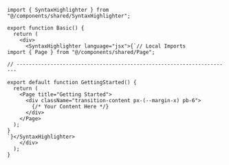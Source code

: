 ﻿```tsx
import { SyntaxHighlighter } from "@/components/shared/SyntaxHighlighter";

export function Basic() {
  return (
    <div>
      <SyntaxHighlighter language="jsx">{`// Local Imports
import { Page } from "@/components/shared/Page";

// ----------------------------------------------------------------------

export default function GettingStarted() {
  return (
    <Page title="Getting Started">
      <div className="transition-content px-(--margin-x) pb-6">
        {/* Your Content Here */}
      </div>
    </Page>
  );
}
`}</SyntaxHighlighter>
    </div>
  );
}

```
